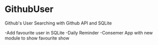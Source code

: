 # GithubUser
Github's User Searching with Github API and SQLite

-Add favourite user in SQLite
-Daily Reminder
-Consemer App with new module to show favourite show

